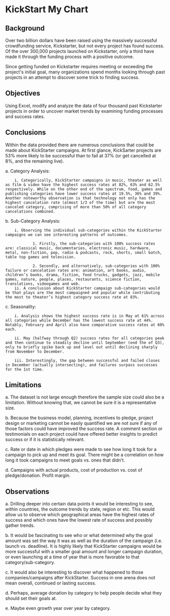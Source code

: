 # KickStart My Chart


## Background

Over two billion dollars have been raised using the massively successful crowdfunding service, Kickstarter, but not every project has found success. Of the over 300,000 projects launched on Kickstarter, only a third have made it through the funding process with a positive outcome.

Since getting funded on Kickstarter requires meeting or exceeding the project's initial goal, many organizations spend months looking through past projects in an attempt to discover some trick to finding success.


## Objectives

Using Excel, modify and analyze the data of four thousand past Kickstarter projects in order to uncover market trends by examining funding processes and success rates.


## Conclusions

Within the data provided there are numerous conclusions that could be made about KickStarter campaigns. At first glance, KickSarter projects are 53% more likely to be successful than to fail at 37% (or get cancelled at 8%, and the remaining live).

a. Category Analysis:
        
        i. Categorically, KickStarter campaigns in music, theater as well as film & video have the highest success rates at 82%, 63% and 62.5% respectively. While on the other end of the spectrum, food, games and publishing categories have lower success rates at 19.5%, 36% and 39%. Another noteworthy observation is that technology not only has the highest cancelation rate (almost 1/3 of the time) but are the most canceled category, comprising of more than 50% of all category cancelations combined. 
	
b. Sub-Category Analysis:
        
        i. Observing the individual sub-categories within the KickStarter campaigns we can see interesting patterns of outcomes.
                
                1. Firstly, the sub-categories with 100% success rates are: classical music, documentaries, electronic music, hardware, metal, non-fiction, pop, radio & podcasts, rock, shorts, small batch, table top games and television.
                
                2. Secondly, and alternatively, sub-categories with 100% failure or cancelation rates are: animation, art books, audio, children’s books, drama, fiction, food trucks, gadgets, jazz, mobile games, nature, people, places, restaurants, science fiction, translations, videogames and web.
        ii. A conclusion about KickStarter campaign sub-categories would be that plays are the most campaigned and popular while contributing the most to theater’s highest category success rate at 83%. 

c. Seasonality:
        
        i. Analysis shows the highest success rate is in May at 61% across all categories while December has the lowest success rate at 44%. Notably, February and April also have comparative success rates at 60% each. 
        
        ii. May (halfway through Q2) success rates for all categories peak and then continue to steadily decline until September (end the of Q3), only to briefly spike back up and level out until declining sharply from November to December. 
        
        iii. Interestingly, the gap between successful and failed closes in December (actually intersecting), and failures surpass successes for the 1st time. 


## Limitations

a. The dataset is not large enough therefore the sample size could also be a limitation. Without knowing that, we cannot be sure it is a representative size.

b. Because the business model, planning, incentives to pledge, project design or marketing cannot be easily quantified we are not sure if any of those factors could have improved the success rate. A comment section or testimonials on each project could have offered better insights to predict success or if it is statistically relevant.

c. Rate or date in which pledges were made to see how long it took for a campaign to pick up and meet its goal. There might be a correlation on how long it took campaigns to meet goals vs. ones that didn’t.

d. Campaigns with actual products, cost of production vs. cost of pledge/donation. Profit margin.


## Observations

a. Drilling deeper into certain data points it would be interesting to see, within countries, the outcome trends by state, region or etc. This would allow us to observe which geographical areas have the highest rates of success and which ones have the lowest rate of success and possibly gather trends.

b. It would be fascinating to see who or what determined why the goal amount was set the way it was as well as the duration of the campaign (i.e. launch vs. deadline). It is highly likely that KickStarter campaigns would be more successful with a smaller goal amount and longer campaign duration, or even launching at a time of year that is more favorable to that category/sub-category.

c. It would also be interesting to discover what happened to those companies/campaigns after KickStarter. Success in one arena does not mean overall, continued or lasting success.

d. Perhaps, average donation by category to help people decide what they should set their goals at.

e. Maybe even growth year over year by category.
